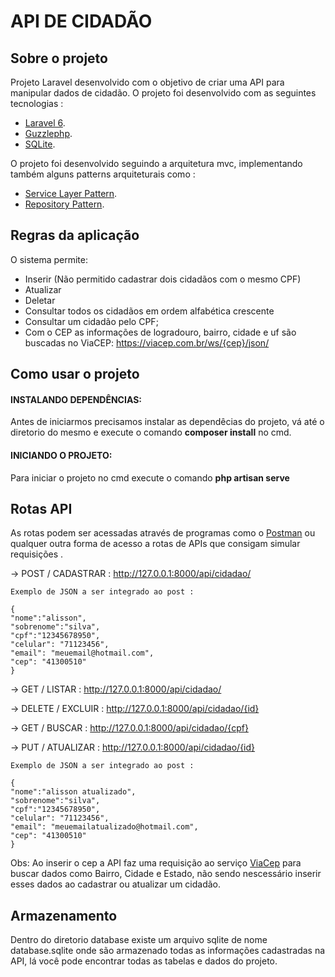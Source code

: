 # API DE CIDADÃO

## Sobre o projeto

Projeto Laravel desenvolvido com o objetivo de criar uma API  para manipular dados de cidadão. O projeto foi desenvolvido com as seguintes tecnologias :

- [Laravel 6](https://laravel.com/docs/6.x/releases).
- [Guzzlephp](https://docs.guzzlephp.org/en/stable/).
- [SQLite](https://www.sqlite.org/index.html).

O projeto foi desenvolvido seguindo a arquitetura mvc, implementando também alguns patterns arquiteturais como :

- [Service Layer Pattern](https://en.wikipedia.org/wiki/Service_layer_pattern).
- [Repository Pattern](https://deviq.com/design-patterns/repository-pattern).

## Regras da aplicação

O sistema permite:
- Inserir (Não permitido cadastrar dois cidadãos com o mesmo CPF)
- Atualizar
- Deletar
- Consultar todos os cidadãos em ordem alfabética crescente
- Consultar um cidadão pelo CPF;
- Com o CEP as informações de logradouro, bairro, cidade e uf são buscadas no ViaCEP: https://viacep.com.br/ws/{cep}/json/

## Como usar o projeto


#### INSTALANDO DEPENDÊNCIAS:

Antes de iniciarmos precisamos instalar as dependêcias do projeto, vá até o diretorio do mesmo e execute o comando <b>composer install</b> no cmd.

#### INICIANDO O PROJETO:

Para iniciar o projeto no cmd execute o comando <b>php artisan serve</b>

## Rotas API

As rotas podem ser acessadas através de programas como o [Postman](https://www.postman.com/) ou qualquer outra forma de acesso a rotas de APIs que consigam simular requisições .

-> POST / CADASTRAR : http://127.0.0.1:8000/api/cidadao/

	Exemplo de JSON a ser integrado ao post :

	{
	"nome":"alisson",
	"sobrenome":"silva",
	"cpf":"12345678950",
	"celular": "71123456",
	"email": "meuemail@hotmail.com",
	"cep": "41300510"
	}



-> GET / LISTAR : http://127.0.0.1:8000/api/cidadao/


-> DELETE / EXCLUIR : http://127.0.0.1:8000/api/cidadao/{id}


-> GET / BUSCAR : http://127.0.0.1:8000/api/cidadao/{cpf}


-> PUT / ATUALIZAR : http://127.0.0.1:8000/api/cidadao/{id}


	Exemplo de JSON a ser integrado ao post :

	{
	"nome":"alisson atualizado",
	"sobrenome":"silva",
	"cpf":"12345678950",
	"celular": "71123456",
	"email": "meuemailatualizado@hotmail.com",
	"cep": "41300510"
	}




Obs: Ao inserir o cep a API faz uma requisição ao serviço [ViaCep](https://viacep.com.br/) para buscar dados como Bairro, Cidade e Estado, não sendo nescessário inserir esses dados ao cadastrar ou atualizar um cidadão.

## Armazenamento

Dentro do diretorio database existe um arquivo sqlite de nome database.sqlite onde são armazenado todas as informações cadastradas na API, lá você pode encontrar todas as tabelas e dados do projeto.


